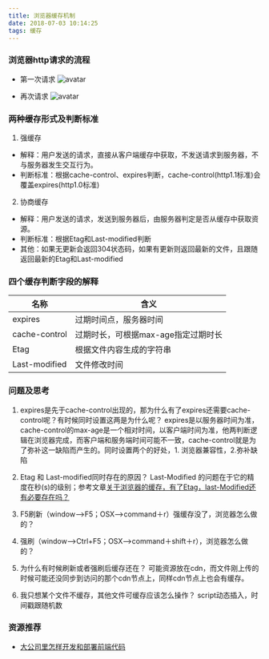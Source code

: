 ```yaml
---
title: 浏览器缓存机制
date: 2018-07-03 10:14:25
tags: 缓存
---
```


### 浏览器http请求的流程
* 第一次请求
![avatar](/images/cache1.png)

* 再次请求
![avatar](/images/cache2.png)

### 两种缓存形式及判断标准
1. 强缓存
  * 解释：用户发送的请求，直接从客户端缓存中获取，不发送请求到服务器，不与服务器发生交互行为。
  * 判断标准：根据cache-control、expires判断，cache-control(http1.1标准)会覆盖expires(http1.0标准)
2. 协商缓存
  * 解释：用户发送的请求，发送到服务器后，由服务器判定是否从缓存中获取资源。
  * 判断标准：根据Etag和Last-modified判断
  * 其他：如果无更新会返回304状态码，如果有更新则返回最新的文件，且跟随返回最新的Etag和Last-modified

### 四个缓存判断字段的解释
|名称|含义|
| - | - |
|expires|过期时间点，服务器时间|
|cache-control|过期时长，可根据max-age指定过期时长|
|Etag|根据文件内容生成的字符串|
|Last-modified|文件修改时间|

### 问题及思考
1. expires是先于cache-control出现的，那为什么有了expires还需要cache-control呢？有时候同时设置这两是为什么呢？
   expires是以服务器时间为准，cache-control的max-age是一个相对时间，以客户端时间为准，他两判断逻辑在浏览器完成，而客户端和服务端时间可能不一致，cache-control就是为了弥补这一缺陷而产生的。同时设置两个的好处，1. 浏览器兼容性，2.弥补缺陷

2. Etag 和 Last-modified同时存在的原因？
   Last-Modified 的问题在于它的精度在秒(s)的级别；参考文章[关于浏览器的缓存，有了Etag，last-Modified还有必要存在吗？](https://www.zhihu.com/question/22883627)
3. F5刷新（window-->F5；OSX-->command＋r）强缓存没了，浏览器怎么做的？

4. 强刷（window-->Ctrl+F5；OSX-->command＋shift＋r），浏览器怎么做的？
5. 为什么有时候刷新或者强刷后缓存还在？
   可能资源放在cdn，而文件刚上传的时候可能还没同步到访问的那个cdn节点上，同样cdn节点上也会有缓存。
6. 我只想某个文件不缓存，其他文件可缓存应该怎么操作？
   script动态插入，时间戳跟随机数

### 资源推荐
* [大公司里怎样开发和部署前端代码](https://github.com/fouber/blog/issues/6) 